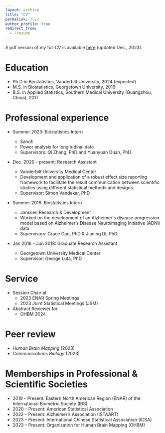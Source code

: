 ```yaml
---
layout: archive
title: "CV"
permalink: /cv/
author_profile: true
redirect_from:
  - /resume
---
```


A pdf version of my full CV is available [here](files/CV_Kaidi_github_2023Dec.pdf) (updated Dec., 2023).

Education
======
* Ph.D in Biostatistics, Vanderbilt University, 2024 (expected)
* M.S. in Biostatistics, Georgetown University, 2019
* B.S. in Applied Statistics, Southern Medical University (Guangzhou, China), 2017


Professional experience
======
* Summer 2023: Biostatistics Intern
  * Sanofi
  * Power analysis for longitudinal data
  * Supervisors: Qi Zhang, PhD and Yuanyuan Duan, PhD

* Dec. 2020 - present: Research Assistant
  * Vanderbilt University Medical Center 
  *  Development and application of a robust effect size reporting framework to facilitate the result communication between scientific studies using different statistical methods and designs.
  * Supervisor: Simon Vandekar, PhD

* Summer 2018: Biostatistics Intern
  * Janssen Research & Development
  * Worked on the development of an Alzheimer's disease progression model based on Alzheimer’s Disease
Neuroimaging Initiative (ADNI) data
  * Supervisors: Grace Gao, PhD & Jianing Di, PhD
 
* Jan 2018 - Jun 2018: Graduate Research Assistant
  * Georgetown University Medical Center
  * Supervisor: George Luta, PhD
  
Service
======
* Session Chair at
   * 2023 ENAR Spring Meetings
   * 2023 Joint Statistical Meetings (JSM) 
* Abstract Reviewer for
  * OHBM 2024

Peer review
======
* *Human Brain Mapping* (2023)
* *Communications Biology* (2023)

Memberships in Professional & Scientific Societies
======
* 2019 – Present: Eastern North American Region (ENAR) of the International Biometric Society (IBS)
* 2020 – Present: American Statistical Association
* 2022 – Present: Alzheimer’s Association (ISTAART)
* 2023 – Present: International Chinese Statistical Association (ICSA)
* 2023 – Present: Organization for Human Brain Mapping (OHBM)
 




